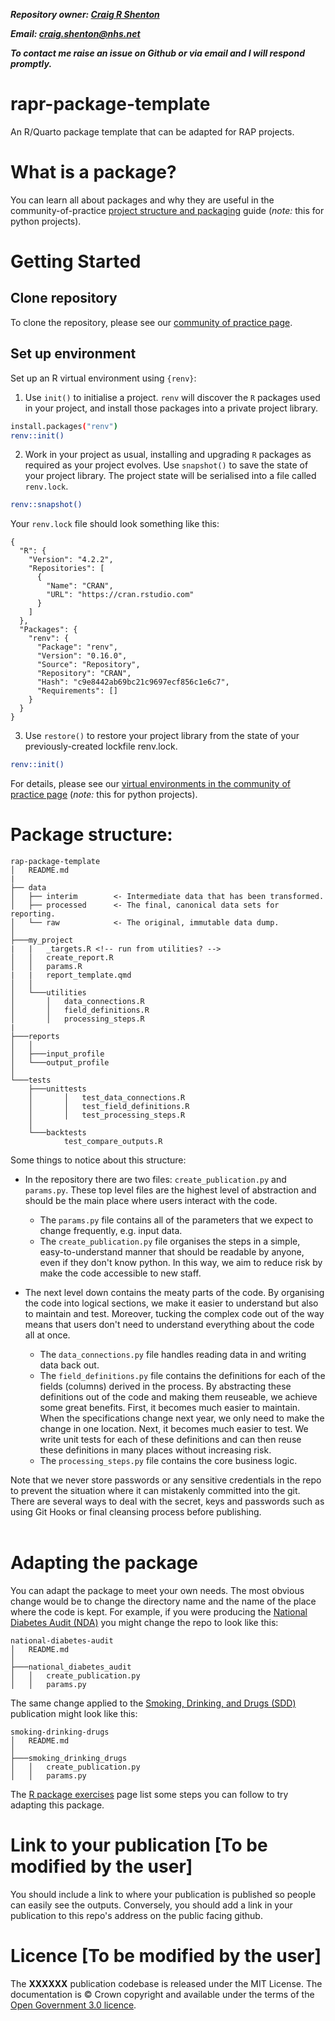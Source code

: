 ***Repository owner: [Craig R Shenton](https://github.com/craig-shenton)***

***Email: craig.shenton@nhs.net***

***To contact me raise an issue on Github or via email and I will respond promptly.***

# rapr-package-template

An R/Quarto package template that can be adapted for RAP projects.


# What is a package?
You can learn all about packages and why they are useful in the community-of-practice [project structure and packaging](https://nhsdigital.github.io/rap-community-of-practice/training_resources/python/project-structure-and-packaging/) guide (*note:* this for python projects).

# Getting Started

## Clone repository
To clone the repository, please see our [community of practice page](https://nhsdigital.github.io/rap-community-of-practice/training_resources/git/using-git-collaboratively/).

## Set up environment
Set up an R virtual environment using `{renv}`:

1. Use `init()` to initialise a project. `renv` will discover the `R` packages used in your project, and install those packages into a private project library.

```bash
install.packages("renv")
renv::init()
```

2. Work in your project as usual, installing and upgrading `R` packages as required as your project evolves. Use `snapshot()` to save the state of your project library. The project state will be serialised into a file called `renv.lock`.

```bash
renv::snapshot()
```

Your `renv.lock` file should look something like this:
```lock
{
  "R": {
    "Version": "4.2.2",
    "Repositories": [
      {
        "Name": "CRAN",
        "URL": "https://cran.rstudio.com"
      }
    ]
  },
  "Packages": {
    "renv": {
      "Package": "renv",
      "Version": "0.16.0",
      "Source": "Repository",
      "Repository": "CRAN",
      "Hash": "c9e8442ab69bc21c9697ecf856c1e6c7",
      "Requirements": []
    }
  }
}
```

3. Use `restore()` to restore your project library from the state of your previously-created lockfile renv.lock.
    
```bash
renv::init()
```

For details, please see our [virtual environments in the community of practice page](https://nhsdigital.github.io/rap-community-of-practice/training_resources/python/virtual-environments/why-use-virtual-environments/) (*note:* this for python projects).

# Package structure:
```
rap-package-template
│   README.md
|
├── data
│   ├── interim        <- Intermediate data that has been transformed.
│   ├── processed      <- The final, canonical data sets for reporting.
│   └── raw            <- The original, immutable data dump.
│
├───my_project
|   |   _targets.R <!-- run from utilities? -->
│   │   create_report.R
│   │   params.R
|   |   report_template.qmd
│   │
│   └───utilities
│       │   data_connections.R
│       │   field_definitions.R
│       │   processing_steps.R
|
├───reports
│   │
│   ├───input_profile
│   └───output_profile
│
└───tests
    ├───unittests
    │       │   test_data_connections.R
    │       │   test_field_definitions.R
    │       │   test_processing_steps.R
    │
    └───backtests
            test_compare_outputs.R
```
Some things to notice about this structure:

* In the repository there are two files: `create_publication.py` and `params.py`. These top level files are the highest level of abstraction and should be the main place where users interact with the code. 

    * The `params.py` file contains all of the parameters that we expect to change frequently, e.g. input data. 
    * The `create_publication.py` file organises the steps in a simple, easy-to-understand manner that should be readable by anyone, even if they don't know python. In this way, we aim to reduce risk by make the code accessible to new staff. 

* The next level down contains the meaty parts of the code. By organising the code into logical sections, we make it easier to understand but also to maintain and test. Moreover, tucking the complex code out of the way means that users don't need to understand everything about the code all at once. 
    * The `data_connections.py` file handles reading data in and writing data back out. 
    * The `field_definitions.py` file contains the definitions for each of the fields (columns) derived in the process. By abstracting these definitions out of the code and making them reuseable, we achieve some great benefits. First, it becomes much easier to maintain. When the specifications change next year, we only need to make the change in one location. Next, it becomes much easier to test. We write unit tests for each of these definitions and can then reuse these definitions in many places without increasing risk. 
    * The `processing_steps.py` file contains the core business logic. 

Note that we never store passwords or any sensitive credentials in the repo to prevent the situation where it can mistakenly committed into the git. There are several ways to deal with the secret, keys and passwords such as using Git Hooks or final cleansing process before publishing. 
<br/><br/>

# Adapting the package
You can adapt the package to meet your own needs. The most obvious change would be to change the directory name and the name of the place where the code is kept. For example, if you were producing the [National Diabetes Audit (NDA)](https://github.com/NHSDigital/national-diabetes-audit) you might change the repo to look like this:
```
national-diabetes-audit
│   README.md
│
├───national_diabetes_audit
│   │   create_publication.py
│   │   params.py
```
The same change applied to the [Smoking, Drinking, and Drugs (SDD)](https://digital.nhs.uk/data-and-information/publications/statistical/smoking-drinking-and-drug-use-among-young-people-in-england) publication might look like this: 
```
smoking-drinking-drugs
│   README.md
│
├───smoking_drinking_drugs
│   │   create_publication.py
│   │   params.py
```
The [R package exercises](package_exercises.md) page list some steps you can follow to try adapting this package. 

# Link to your publication [To be modified by the user]
You should include a link to where your publication is published so people can easily see the outputs. Conversely, you should add a link in your publication to this repo's address on the public facing github.


# Licence [To be modified by the user]
The **XXXXXX** publication codebase is released under the MIT License.
The documentation is © Crown copyright and available under the terms of the [Open Government 3.0 licence](https://www.nationalarchives.gov.uk/doc/open-government-licence/version/3/).



